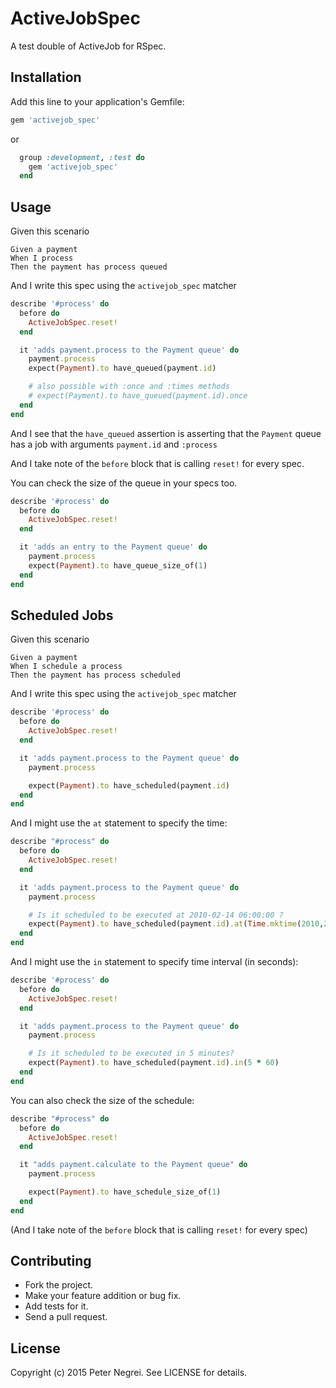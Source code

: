 # ActiveJobSpec

A test double of ActiveJob for RSpec.

## Installation

Add this line to your application's Gemfile:

```ruby
gem 'activejob_spec'
```

or

```ruby
  group :development, :test do
    gem 'activejob_spec'
  end
```

## Usage

Given this scenario

    Given a payment
    When I process
    Then the payment has process queued

And I write this spec using the `activejob_spec` matcher

```ruby
describe '#process' do
  before do
    ActiveJobSpec.reset!
  end

  it 'adds payment.process to the Payment queue' do
    payment.process
    expect(Payment).to have_queued(payment.id)

    # also possible with :once and :times methods
    # expect(Payment).to have_queued(payment.id).once
  end
end
```

And I see that the `have_queued` assertion is asserting that the `Payment` queue has a job with arguments `payment.id` and `:process`

And I take note of the `before` block that is calling `reset!` for every spec.

You can check the size of the queue in your specs too.

```ruby
describe '#process' do
  before do
    ActiveJobSpec.reset!
  end

  it 'adds an entry to the Payment queue' do
    payment.process
    expect(Payment).to have_queue_size_of(1)
  end
end
```

## Scheduled Jobs

Given this scenario

    Given a payment
    When I schedule a process
    Then the payment has process scheduled

And I write this spec using the `activejob_spec` matcher

```ruby
describe '#process' do
  before do
    ActiveJobSpec.reset!
  end

  it 'adds payment.process to the Payment queue' do
    payment.process

    expect(Payment).to have_scheduled(payment.id)
  end
end
```

And I might use the `at` statement to specify the time:

```ruby
describe "#process" do
  before do
    ActiveJobSpec.reset!
  end

  it 'adds payment.process to the Payment queue' do
    payment.process

    # Is it scheduled to be executed at 2010-02-14 06:00:00 ?
    expect(Payment).to have_scheduled(payment.id).at(Time.mktime(2010,2,14,6,0,0))
  end
end
```

And I might use the `in` statement to specify time interval (in seconds):

```ruby
describe '#process' do
  before do
    ActiveJobSpec.reset!
  end

  it 'adds payment.process to the Payment queue' do
    payment.process

    # Is it scheduled to be executed in 5 minutes?
    expect(Payment).to have_scheduled(payment.id).in(5 * 60)
  end
end
```

You can also check the size of the schedule:

```ruby
describe "#process" do
  before do
    ActiveJobSpec.reset!
  end

  it "adds payment.calculate to the Payment queue" do
    payment.process

    expect(Payment).to have_schedule_size_of(1)
  end
end
```

(And I take note of the `before` block that is calling `reset!` for every spec)

## Contributing

* Fork the project.
* Make your feature addition or bug fix.
* Add tests for it.
* Send a pull request.

## License

Copyright (c) 2015 Peter Negrei. See LICENSE for details.
